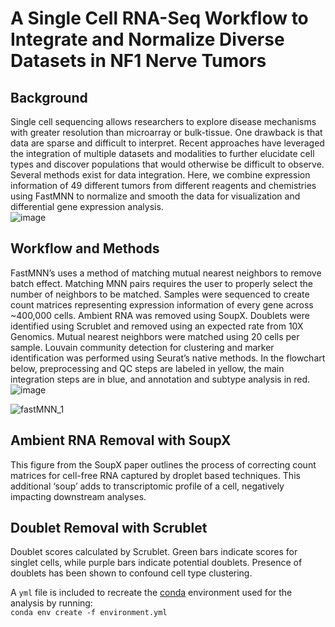# A Single Cell RNA-Seq Workflow to Integrate and Normalize Diverse Datasets in NF1 Nerve Tumors


## Background
Single cell sequencing allows researchers to explore disease mechanisms with greater resolution than microarray or bulk-tissue. One drawback is that data are sparse and difficult to interpret. Recent approaches have leveraged the integration of multiple datasets and modalities to further elucidate cell types and discover populations that would otherwise be difficult to observe. Several methods exist for data integration. Here, we combine expression information of 49 different tumors from different reagents and chemistries using FastMNN to normalize and smooth the data for visualization and differential gene expression analysis.  
![image](https://user-images.githubusercontent.com/28969387/168441675-a25aad12-a771-423d-8a8f-ddc3e6c7d7c9.png)

## Workflow and Methods
FastMNN’s uses a method of matching mutual nearest neighbors to remove batch effect. Matching MNN pairs requires the user to properly select the number of neighbors to be matched. Samples were sequenced to create count matrices representing expression information of every gene across ~400,000 cells. Ambient RNA was removed using SoupX. Doublets were identified using Scrublet and removed using an expected rate from 10X Genomics. Mutual nearest neighbors were matched using 20 cells per sample. Louvain community detection for clustering and marker identification was performed using Seurat’s native methods. In the flowchart below, preprocessing and QC steps are labeled in yellow, the main integration steps are in blue, and annotation and subtype analysis in red.
![image](https://user-images.githubusercontent.com/28969387/168441695-f594ffbe-e9e5-4251-adcf-3f0aee8127cf.png)

![fastMNN_1](https://user-images.githubusercontent.com/28969387/168602652-b942c474-6f48-4da1-a3d9-f656b98f112d.png)


## Ambient RNA Removal with SoupX
This figure from the SoupX paper outlines the process of correcting count matrices for cell-free RNA captured by droplet based techniques. This additional ‘soup’ adds to transcriptomic profile of a cell, negatively impacting downstream analyses. 

## Doublet Removal with Scrublet
Doublet scores calculated by Scrublet. Green bars indicate scores for singlet cells, while purple bars indicate potential doublets. Presence of doublets has been shown to confound cell type clustering.







A `yml` file is included to recreate the [conda](https://www.anaconda.com) environment used for the analysis by running:   
`conda env create -f environment.yml`

